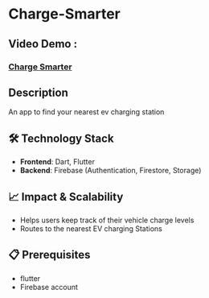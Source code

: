 # Charge-Smarter
## Video Demo :
### [Charge Smarter](https://youtu.be/ykU6HiN6xMM) 

## Description
An app to find your nearest ev charging station

## 🛠️ Technology Stack

- **Frontend**: Dart, Flutter
- **Backend**: Firebase (Authentication, Firestore, Storage)

## 📈 Impact & Scalability
- Helps users keep track of their vehicle charge levels
- Routes to the nearest EV charging Stations

## 📋 Prerequisites

- flutter 
- Firebase account


